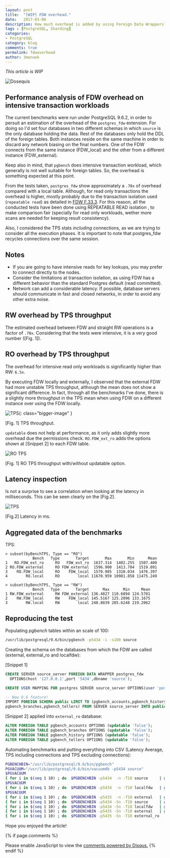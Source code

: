 ```yaml
---
layout: post
title:  "[WIP] FDW overhead."
date:   2017-03-06
description: How much overhead is added by using Foreign Data Wrappers?
tags : [PostgreSQL, Sharding]
categories:
- PostgreSQL
category: blog
comments: true
permalink: fdwoverhead
author: 3manuek
---
```


*This article is WIP*

![Dosequis][10]


## Performance analysis of FDW overhead on intensive transaction workloads

The current benchmarks were run under PostgreSQL 9.6.2, in order to persuit an
estimation of the overhead of the `postgres_fdw` extension. For doing so I'd set
four databases in two different schemas in which `source` is the only database
holding the data. Rest of the databases only hold the DDL of the foreign tables.
Both instances reside on the same machine in order to discard any network biasing
on the final numbers. One of the FDW connects from the same instance
(FDW_local) and the other from a different instance (FDW_external).

Keep also in mind, that `pgbench` does intensive transaction workload, which generally
is not well suitable for foreign tables. So, the overhead is something expected
at this point.

From the tests taken, `postgres_fdw` show approximately a `.70x` of overhead compared with a
local table. Although, for read only transactions the overhead is higher, mostly
probably due to the transaction isolation used (`repeatable read`) as detailed in [FDW F.33.3][3].
For this reason, all the conducted tests have been done using REPEATABLE READ isolation
, to make comparison fair (specially for read only workloads, wether
more scans are needed for keeping result consistency).

Also, I considered the TPS stats _including_ connections, as we are trying to consider
all the execution phases. It is important to note that postgres_fdw recycles connections
over the same session.  

## Notes

- If you are going to have intensive reads for key lookups, you may prefer to connect directly to
  the nodes.
- Consider the limitations at transaction isolation, as using FDW has a different
  behavior than the standard Postgres default (read committed).
- Network can add a considerable latency. If possible, database servers should
  communicate in fast and closed networks, in order to avoid any other extra noise.


## RW overhead by TPS throughput

The estimated overhead between FDW and straight RW operations is a factor of `.70x`.
Considering that the tests were intensive, it is a very good number ([Fig. 1]).


## RO overhead by TPS throughput

The overhead for intensive read only workloads is significantly higher than RW: `6.5x`.

By executing FDW locally and externally, I observed that the external FDW had
more unstable TPS throughput, although the mean does not show a significant difference.
In fact, through all the benchmarks I've done, there is a slightly more throughput
in the TPS mean when using FDW on a different instance over using the FDW locally.

![TPS][1]{: class="bigger-image" }
<figcaption class="caption">[Fig. 1] TPS throughput.</figcaption>

`updatable` does not help at performance, as it only adds slightly more overhead
due the permissions check. `RO.FDW_ext_ro` adds the options shown at [Snippet 2] to each
FDW table.

![RO TPS][4]
<figcaption class="caption">[Fig. 1] RO TPS throughput with/without updatable option.</figcaption>


## Latency inspection

Is not a surprise to see a correlation when looking at the latency in milliseconds.
This can be seen clearly on the [Fig.2].

![TPS][2]
<figcaption class="caption">[Fig.2] Latency in ms.</figcaption>


## Aggregated data of the benchmarks

TPS:

```
> subset(byBenchTPS, Type == "RO")
            Bench   Type       Target       Max       Min      Mean
1   RO.FDW_ext_ro     RO   FDW_ext_ro  1637.314  1402.255  1507.400
2 RO.FDW_external     RO FDW_external  1596.900  1413.704  1519.091
3    RO.FDW_local     RO    FDW_local  1570.985  1310.034  1476.397
4        RO.local     RO        local 11670.959 10981.858 11475.249

> subset(byBenchTPS, Type == "RW")
            Bench   Type       Target      Max      Min     Mean
1 RW.FDW_external     RW FDW_external 136.4827 110.6894 124.5781
2    RW.FDW_local     RW    FDW_local 145.5167 125.2096 133.1675
3        RW.local     RW        local 240.8039 205.6248 219.2062
```


## Reproducing the test

Populating _pgbench_ tables within an scale of 100:

```sh
/usr/lib/postgresql/9.6/bin/pgbench -p5434 -i -s100 source
```

Creating the schema on the databases from which the FDW are called (external, external_ro and localfdw):

[Snippet 1]

```sql
CREATE SERVER source_server FOREIGN DATA WRAPPER postgres_fdw
  OPTIONS(host '127.0.0.1',port '5434',dbname 'source');

CREATE USER MAPPING FOR postgres SERVER source_server OPTIONS(user 'postgres');

-- New 9.6 feature!
IMPORT FOREIGN SCHEMA public LIMIT TO (pgbench_accounts,pgbench_history,
pgbench_branches,pgbench_tellers) FROM SERVER source_server INTO public ;
```

[Snippet 2] applied into `external_ro` database:

```sql
ALTER FOREIGN TABLE pgbench_accounts OPTIONS (updatable 'false');
ALTER FOREIGN TABLE pgbench_branches OPTIONS (updatable 'false');
ALTER FOREIGN TABLE pgbench_history OPTIONS (updatable 'false');
ALTER FOREIGN TABLE pgbench_tellers OPTIONS (updatable 'false');
```

Automating benchmarks and putting everything into CSV (Latency Average, TPS including connections
and TPS excluding connections):

```sh
PGBENCHBIN="/usr/lib/postgresql/9.6/bin/pgbench"
PGVACUUM="/usr/lib/postgresql/9.6/bin/vacuumdb -p5434 source"
$PGVACUUM
{ for i in $(seq 1 10) ; do  $PGBENCHBIN -p5434  -n -T10 source     | grep -Po '= \K[\d]+\.[\d]+' | paste -sd "," - ; done } > benchRW.local
$PGVACUUM
{ for i in $(seq 1 10) ; do  $PGBENCHBIN -p5434  -n -T10 localfdw   | grep -Po '= \K[\d]+\.[\d]+' | paste -sd "," - ; done } > benchRW.FDW_local
$PGVACUUM
{ for i in $(seq 1 10) ; do  $PGBENCHBIN -p5435  -n -T10 external   | grep -Po '= \K[\d]+\.[\d]+' | paste -sd "," - ; done } > benchRW.FDW_external
{ for i in $(seq 1 10) ; do  $PGBENCHBIN -p5434 -Sn -T10 source     | grep -Po '= \K[\d]+\.[\d]+' | paste -sd "," - ; done } > benchRO.local
{ for i in $(seq 1 10) ; do  $PGBENCHBIN -p5434 -Sn -T10 localfdw   | grep -Po '= \K[\d]+\.[\d]+' | paste -sd "," - ; done } > benchRO.FDW_local
{ for i in $(seq 1 10) ; do  $PGBENCHBIN -p5435 -Sn -T10 external   | grep -Po '= \K[\d]+\.[\d]+' | paste -sd "," - ; done } > benchRO.FDW_external
{ for i in $(seq 1 10) ; do  $PGBENCHBIN -p5435 -Sn -T10 external_ro   | grep -Po '= \K[\d]+\.[\d]+' | paste -sd "," - ; done } > benchRO.FDW_ext_ro
```

Hope you enjoyed the article!


{% if page.comments %}
<div id="disqus_thread"></div>
<script>


var disqus_config = function () {
this.page.url = {{ site.url }};  // Replace PAGE_URL with your page's canonical URL variable
this.page.identifier = {{ page.title }}; // Replace PAGE_IDENTIFIER with your page's unique identifier variable
};

(function() { // DON'T EDIT BELOW THIS LINE
var d = document, s = d.createElement('script');
s.src = '//3manuek.disqus.com/embed.js';
s.setAttribute('data-timestamp', +new Date());
(d.head || d.body).appendChild(s);
})();
</script>
<noscript>Please enable JavaScript to view the <a href="https://disqus.com/?ref_noscript">comments powered by Disqus.</a></noscript>
{% endif %}

[1]: http://www.3manuek.com/assets/posts/tpsfdw.png
[2]: http://www.3manuek.com/assets/posts/latfdw.png
[3]: https://www.postgresql.org/docs/9.6/static/postgres-fdw.html
[4]: http://www.3manuek.com/assets/posts/tpsfdwro.png
[10]: http://www.3manuek.com/assets/posts/dosequis.jpg
